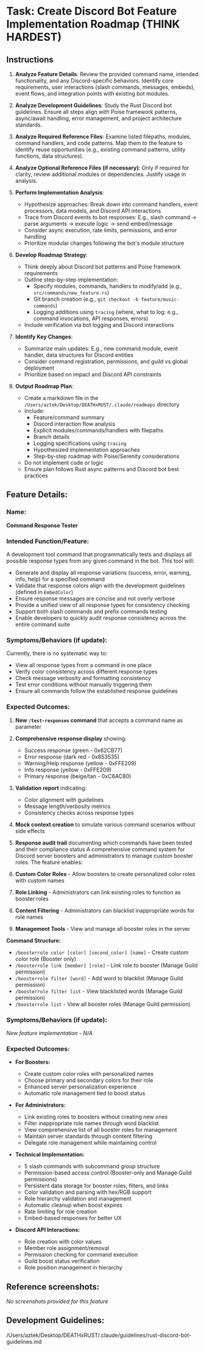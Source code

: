 # Task: Create Discord Bot Feature Implementation Roadmap (THINK HARDEST)

## Instructions

1. **Analyze Feature Details**: Review the provided command name, intended functionality, and any Discord-specific behaviors. Identify core requirements, user interactions (slash commands, messages, embeds), event flows, and integration points with existing bot modules.

2. **Analyze Development Guidelines**: Study the Rust Discord bot guidelines. Ensure all steps align with Poise framework patterns, async/await handling, error management, and project architecture standards.

3. **Analyze Required Reference Files**: Examine listed filepaths, modules, command handlers, and code patterns. Map them to the feature to identify reuse opportunities (e.g., existing command patterns, utility functions, data structures).

4. **Analyze Optional Reference Files (if necessary)**: Only if required for clarity, review additional modules or dependencies. Justify usage in analysis.

5. **Perform Implementation Analysis**:
   - Hypothesize approaches: Break down into command handlers, event processors, data models, and Discord API interactions
   - Trace from Discord events to bot responses: E.g., slash command → parse arguments → execute logic → send embed/message
   - Consider async execution, rate limits, permissions, and error handling
   - Prioritize modular changes following the bot's module structure

6. **Develop Roadmap Strategy**:
   - Think deeply about Discord bot patterns and Poise framework requirements
   - Outline step-by-step implementation: 
     - Specify modules, commands, handlers to modify/add (e.g., `src/commands/new_feature.rs`)
     - Git branch creation (e.g., `git checkout -b feature/music-commands`)
     - Logging additions using `tracing` (where, what to log: e.g., command invocations, API responses, errors)
   - Include verification via bot logging and Discord interactions

7. **Identify Key Changes**:
   - Summarize main updates: E.g., new command module, event handler, data structures for Discord entities
   - Consider command registration, permissions, and guild vs global deployment
   - Prioritize based on impact and Discord API constraints

8. **Output Roadmap Plan**:
   - Create a markdown file in the `/Users/aztek/Desktop/DEATHxRUST/.claude/roadmaps` directory
   - Include: 
     - Feature/command summary
     - Discord interaction flow analysis
     - Explicit modules/commands/handlers with filepaths
     - Branch details
     - Logging specifications using `tracing`
     - Hypothesized implementation approaches
     - Step-by-step roadmap with Poise/Serenity considerations
   - Do not implement code or logic
   - Ensure plan follows Rust async patterns and Discord bot best practices

## Feature Details:

### Name:
**Command Response Tester**

### Intended Function/Feature:
A development tool command that programmatically tests and displays all possible response types from any given command in the bot. This tool will:
- Generate and display all response variations (success, error, warning, info, help) for a specified command
- Validate that response colors align with the development guidelines (defined in `EmbedColor`)
- Ensure response messages are concise and not overly verbose
- Provide a unified view of all response types for consistency checking
- Support both slash commands and prefix commands testing
- Enable developers to quickly audit response consistency across the entire command suite

### Symptoms/Behaviors (if update):
Currently, there is no systematic way to:
- View all response types from a command in one place
- Verify color consistency across different response types
- Check message verbosity and formatting consistency
- Test error conditions without manually triggering them
- Ensure all commands follow the established response guidelines

### Expected Outcomes:
1. **New `/test-responses` command** that accepts a command name as parameter
2. **Comprehensive response display** showing:
   - Success response (green - 0x62CB77)
   - Error response (dark red - 0x853535)
   - Warning/Help response (yellow - 0xFFE209)
   - Info response (yellow - 0xFFE209)
   - Primary response (beige/tan - 0xC6AC80)
3. **Validation report** indicating:
   - Color alignment with guidelines
   - Message length/verbosity metrics
   - Consistency checks across response types
4. **Mock context creation** to simulate various command scenarios without side effects
5. **Response audit trail** documenting which commands have been tested and their compliance status
A comprehensive command system for Discord server boosters and administrators to manage custom booster roles. The feature enables:

1. **Custom Color Roles** - Allow boosters to create personalized color roles with custom names
2. **Role Linking** - Administrators can link existing roles to function as booster roles
3. **Content Filtering** - Administrators can blacklist inappropriate words for role names
4. **Management Tools** - View and manage all booster roles in the server

**Command Structure:**
- `/boosterrole color [color] [second_color] [name]` - Create custom color role (Booster only)
- `/boosterrole link [member] [role]` - Link role to booster (Manage Guild permission)
- `/boosterrole filter [word]` - Add word to blacklist (Manage Guild permission)
- `/boosterrole filter list` - View blacklisted words (Manage Guild permission)
- `/boosterrole list` - View all booster roles (Manage Guild permission)

### Symptoms/Behaviors (if update):
*New feature implementation - N/A*

### Expected Outcomes:
- **For Boosters:**
  - Create custom color roles with personalized names
  - Choose primary and secondary colors for their role
  - Enhanced server personalization experience
  - Automatic role management tied to boost status

- **For Administrators:**
  - Link existing roles to boosters without creating new ones
  - Filter inappropriate role names through word blacklist
  - View comprehensive list of all booster roles for management
  - Maintain server standards through content filtering
  - Delegate role management while maintaining control

- **Technical Implementation:**
  - 5 slash commands with subcommand group structure
  - Permission-based access control (Booster-only and Manage Guild permissions)
  - Persistent data storage for booster roles, filters, and links
  - Color validation and parsing with hex/RGB support
  - Role hierarchy validation and management
  - Automatic cleanup when boost expires
  - Rate limiting for role creation
  - Embed-based responses for better UX

- **Discord API Interactions:**
  - Role creation with color values
  - Member role assignment/removal
  - Permission checking for command execution
  - Guild boost status verification
  - Role position management in hierarchy

## Reference screenshots:
*No screenshots provided for this feature*

## Development Guidelines:

/Users/aztek/Desktop/DEATHxRUST/.claude/guidelines/rust-discord-bot-guidelines.md

